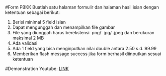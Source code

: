 #Form PBKK
Buatlah satu halaman formulir dan halaman hasil isian dengan ketentuan sebagai berikut:   
1. Berisi minimal 5 field isian
2. Dapat mengunggah dan menampilkan file gambar
3. File yang diunggah harus berekstensi .png/ .jpg/ .jpeg dan berukuran maksimal 2 MB
4. Ada validasi
5. Ada 1 field yang bisa menginputkan nilai double antara 2.50 s.d. 99.99
6. Memberikan flash message success jika form berhasil diinputkan sesuai ketentuan

#Demonstration
Youtube: [LINK](https://youtu.be/4S1IoQ1WI-w)
